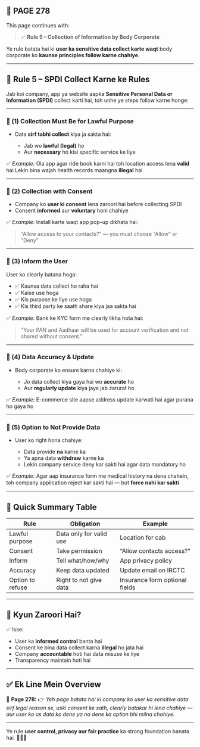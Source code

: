 ## 📄 **PAGE 278**

This page continues with:

> ✅ **Rule 5 – Collection of Information by Body Corporate**

Ye rule batata hai ki **user ka sensitive data collect karte waqt** body corporate ko **kaunse principles follow karne chahiye**.

---

## 🔹 **Rule 5 – SPDI Collect Karne ke Rules**

Jab koi company, app ya website aapka **Sensitive Personal Data or Information (SPDI)** collect karti hai, toh unhe ye steps follow karne honge:

---

### 🔸 (1) Collection Must Be for Lawful Purpose

* Data **sirf tabhi collect** kiya ja sakta hai:

  * Jab wo **lawful (legal)** ho
  * Aur **necessary** ho kisi specific service ke liye

✅ *Example:*
Ola app agar ride book karni hai toh location access lena **valid** hai
Lekin bina wajah health records maangna **illegal** hai

---

### 🔸 (2) Collection with Consent

* Company ko **user ki consent** lena zaroori hai before collecting SPDI
* Consent **informed** aur **voluntary** honi chahiye

✅ *Example:*
Install karte waqt app pop-up dikhata hai:

> “Allow access to your contacts?” — you must choose “Allow” or “Deny”

---

### 🔸 (3) Inform the User

User ko clearly batana hoga:

* ✅ Kaunsa data collect ho raha hai
* ✅ Kaise use hoga
* ✅ Kis purpose ke liye use hoga
* ✅ Kis third party ke saath share kiya jaa sakta hai

✅ *Example:*
Bank ke KYC form me clearly likha hota hai:

> “Your PAN and Aadhaar will be used for account verification and not shared without consent.”

---

### 🔸 (4) Data Accuracy & Update

* Body corporate ko ensure karna chahiye ki:

  * Jo data collect kiya gaya hai wo **accurate** ho
  * Aur **regularly update** kiya jaye jab zarurat ho

✅ *Example:*
E-commerce site aapse address update karwati hai agar purana ho gaya ho

---

### 🔸 (5) Option to Not Provide Data

* User ko right hona chahiye:

  * Data provide **na** karne ka
  * Ya apna data **withdraw** karne ka
  * Lekin company service deny kar sakti hai agar data mandatory ho

✅ *Example:*
Agar aap insurance form me medical history na dena chahein, toh company application reject kar sakti hai — but **force nahi kar sakti**

---

## 🧩 **Quick Summary Table**

| Rule             | Obligation              | Example                        |
| ---------------- | ----------------------- | ------------------------------ |
| Lawful purpose   | Data only for valid use | Location for cab               |
| Consent          | Take permission         | “Allow contacts access?”       |
| Inform           | Tell what/how/why       | App privacy policy             |
| Accuracy         | Keep data updated       | Update email on IRCTC          |
| Option to refuse | Right to not give data  | Insurance form optional fields |

---

## 🔹 **Kyun Zaroori Hai?**

✅ Isse:

* User ka **informed control** banta hai
* Consent ke bina data collect karna **illegal** ho jata hai
* Company **accountable** hoti hai data misuse ke liye
* Transparency maintain hoti hai

---

## ✅ **Ek Line Mein Overview**

📌 **Page 278:**
👉 *Yeh page batata hai ki company ko user ka sensitive data sirf legal reason se, uski consent ke sath, clearly batakar hi lena chahiye — aur user ko us data ko dene ya na dene ka option bhi milna chahiye.*

---

Ye rule **user control, privacy aur fair practice** ka strong foundation banata hai. 🔐📱📢
